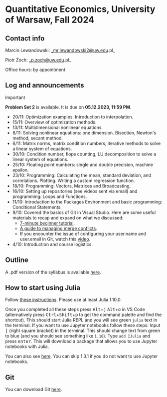 # Quantitative Economics, University of Warsaw, Fall 2024 
## Contact info
Marcin Lewandowski: _mr.lewandowski2@uw.edu.pl_

Piotr Żoch: _p.zoch@uw.edu.pl_

Office hours: by appointment

## Log and announcements 
> [!IMPORTANT]
> **Problem Set 2** is available. It is due on **05.12.2023, 11:59 PM**. 

+ 20/11: Optimization examples. Introduction to interpolation. 
+ 15/11: Overview of optimization methods. 
+ 13/11: Multidimensional nonlinear equations. 
+ 8/11: Solving nonlinear equations: one dimension. Bisection, Newton's method, secant method. 
+ 6/11: Matrix norms, matrix condition numbers, iterative methods to solve a linear system of equations. 
+ 30/10: Condition number, flops counting, LU decomposition to solve a linear system of equations.
+ 25/10: Floating point numbers: single and double precision, machine epsilon.
+ 23/10: Programming: Calculating the mean, standard deviation, and correlations. Plotting. Writing a custom regression function.
+ 18/10: Programming: Vectors, Matrices and Broadcasting.
+ 16/10: Setting up repositories (see videos sent via email) and programming: Loops and Functions.
+ 11/10: Introduction to the Packages Environment and basic programming: Conditional Statements.
+ 9/10: Covered the basics of Git in Visual Studio. Here are some useful materials to recap and expand on what we discussed:
   - [7-minute beginner tutorial](https://www.youtube.com/watch?v=i_23KUAEtUM ).
   - [A guide to managing merge conflicts](https://www.youtube.com/watch?v=HosPml1qkrg&list=PLj6YeMhvp2S7abEHqkUPRkCSt4N2wpTwD&index=7).
   - If you encounter the issue of configuring your user.name and user.email in Git, watch this [video](https://www.youtube.com/watch?v=RT-1Zywrse8). 
+ 4/10: Introduction and course logistics. 



## Outline 
A .pdf version of the syllabus is available [here](https://github.com/pzoch/QEcon2024/blob/main/syllabus_quant_website.pdf).


## How to start using Julia
Follow [these instructions](https://code.visualstudio.com/docs/languages/julia). Please use at least Julia 1.10.0.

Once you completed all these steps press <kbd>Alt</kbd>+<kbd>j</kbd> <kbd>Alt</kbd>+<kbd>o</kbd> in VS Code (alternatively press <kbd>Ctrl</kbd>+<kbd>Shift</kbd>+<kbd>p</kbd> to get the command palette and find the shortcut). This should start Julia REPL and you will see green `julia` text in the terminal. If you want to use Jupyter notebooks follow these steps: Input <kbd>]</kbd> (right square bracket) in the terminal. This should change text from green to blue (and you should see something like `1.10`). Type `add IJulia` and press <kbd>enter</kbd>. This will download a package that allows you to use Jupyter notebooks with Julia.

You can also see [here](https://julia.quantecon.org/getting_started_julia/getting_started.html). You can skip 1.3.1 if you do not want to use Jupyter notebooks. 

## Git 
You can download Git [here](https://git-scm.com/downloads/win).